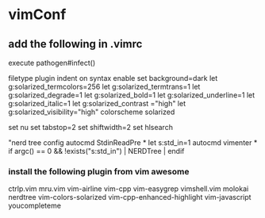 # vimConf

## add the following in .vimrc
execute pathogen#infect()

filetype plugin indent on
syntax enable
set background=dark
let g:solarized_termcolors=256
let g:solarized_termtrans=1
let g:solarized_degrade=1
let g:solarized_bold=1
let g:solarized_underline=1
let g:solarized_italic=1
let g:solarized_contrast ="high"
let g:solarized_visibility="high"
colorscheme solarized

set nu
set tabstop=2
set shiftwidth=2
set hlsearch

"nerd tree config
autocmd StdinReadPre * let s:std_in=1
autocmd vimenter * if argc() == 0 && !exists("s:std_in") | NERDTree | endif

### install the following plugin from vim awesome
ctrlp.vim                  mru.vim                    vim-airline                vim-cpp                    vim-easygrep               vimshell.vim
molokai                    nerdtree                   vim-colors-solarized       vim-cpp-enhanced-highlight vim-javascript             youcompleteme
